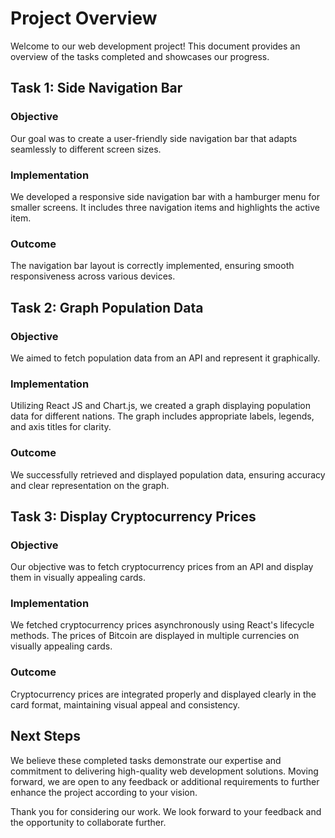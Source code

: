 # Project Overview

Welcome to our web development project! This document provides an overview of the tasks completed and showcases our progress.

## Task 1: Side Navigation Bar

### Objective
Our goal was to create a user-friendly side navigation bar that adapts seamlessly to different screen sizes.

### Implementation
We developed a responsive side navigation bar with a hamburger menu for smaller screens. It includes three navigation items and highlights the active item.

### Outcome
The navigation bar layout is correctly implemented, ensuring smooth responsiveness across various devices.

## Task 2: Graph Population Data

### Objective
We aimed to fetch population data from an API and represent it graphically.

### Implementation
Utilizing React JS and Chart.js, we created a graph displaying population data for different nations. The graph includes appropriate labels, legends, and axis titles for clarity.

### Outcome
We successfully retrieved and displayed population data, ensuring accuracy and clear representation on the graph.

## Task 3: Display Cryptocurrency Prices

### Objective
Our objective was to fetch cryptocurrency prices from an API and display them in visually appealing cards.

### Implementation
We fetched cryptocurrency prices asynchronously using React's lifecycle methods. The prices of Bitcoin are displayed in multiple currencies on visually appealing cards.

### Outcome
Cryptocurrency prices are integrated properly and displayed clearly in the card format, maintaining visual appeal and consistency.

## Next Steps
We believe these completed tasks demonstrate our expertise and commitment to delivering high-quality web development solutions. Moving forward, we are open to any feedback or additional requirements to further enhance the project according to your vision.

Thank you for considering our work. We look forward to your feedback and the opportunity to collaborate further.